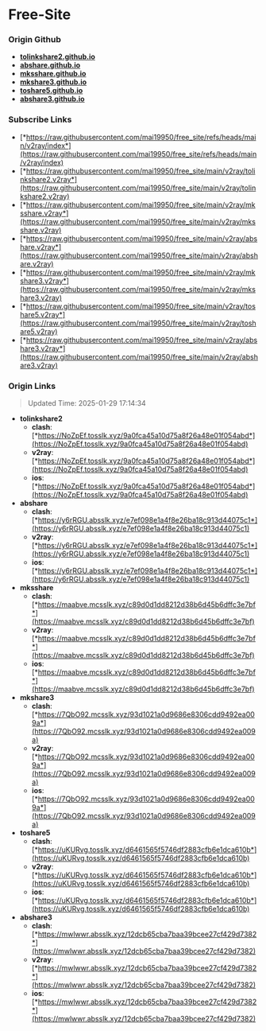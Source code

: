 # Free-Site

### Origin Github

- [**tolinkshare2.github.io**](https://github.com/tolinkshare2/tolinkshare2.github.io)
- [**abshare.github.io**](https://github.com/abshare/abshare.github.io)
- [**mksshare.github.io**](https://github.com/mksshare/mksshare.github.io)
- [**mkshare3.github.io**](https://github.com/mkshare3/mkshare3.github.io)
- [**toshare5.github.io**](https://github.com/toshare5/toshare5.github.io)
- [**abshare3.github.io**](https://github.com/abshare3/abshare3.github.io)

### Subscribe Links

- [*https://raw.githubusercontent.com/mai19950/free_site/refs/heads/main/v2ray/index*](https://raw.githubusercontent.com/mai19950/free_site/refs/heads/main/v2ray/index)
- [*https://raw.githubusercontent.com/mai19950/free_site/main/v2ray/tolinkshare2.v2ray*](https://raw.githubusercontent.com/mai19950/free_site/main/v2ray/tolinkshare2.v2ray)
- [*https://raw.githubusercontent.com/mai19950/free_site/main/v2ray/mksshare.v2ray*](https://raw.githubusercontent.com/mai19950/free_site/main/v2ray/mksshare.v2ray)
- [*https://raw.githubusercontent.com/mai19950/free_site/main/v2ray/abshare.v2ray*](https://raw.githubusercontent.com/mai19950/free_site/main/v2ray/abshare.v2ray)
- [*https://raw.githubusercontent.com/mai19950/free_site/main/v2ray/mkshare3.v2ray*](https://raw.githubusercontent.com/mai19950/free_site/main/v2ray/mkshare3.v2ray)
- [*https://raw.githubusercontent.com/mai19950/free_site/main/v2ray/toshare5.v2ray*](https://raw.githubusercontent.com/mai19950/free_site/main/v2ray/toshare5.v2ray)
- [*https://raw.githubusercontent.com/mai19950/free_site/main/v2ray/abshare3.v2ray*](https://raw.githubusercontent.com/mai19950/free_site/main/v2ray/abshare3.v2ray)

### Origin Links

> Updated Time: 2025-01-29 17:14:34

- **tolinkshare2**
  - **clash**: [*https://NoZpEf.tosslk.xyz/9a0fca45a10d75a8f26a48e01f054abd*](https://NoZpEf.tosslk.xyz/9a0fca45a10d75a8f26a48e01f054abd)
  - **v2ray**: [*https://NoZpEf.tosslk.xyz/9a0fca45a10d75a8f26a48e01f054abd*](https://NoZpEf.tosslk.xyz/9a0fca45a10d75a8f26a48e01f054abd)
  - **ios**: [*https://NoZpEf.tosslk.xyz/9a0fca45a10d75a8f26a48e01f054abd*](https://NoZpEf.tosslk.xyz/9a0fca45a10d75a8f26a48e01f054abd)
- **abshare**
  - **clash**: [*https://y6rRGU.absslk.xyz/e7ef098e1a4f8e26ba18c913d44075c1*](https://y6rRGU.absslk.xyz/e7ef098e1a4f8e26ba18c913d44075c1)
  - **v2ray**: [*https://y6rRGU.absslk.xyz/e7ef098e1a4f8e26ba18c913d44075c1*](https://y6rRGU.absslk.xyz/e7ef098e1a4f8e26ba18c913d44075c1)
  - **ios**: [*https://y6rRGU.absslk.xyz/e7ef098e1a4f8e26ba18c913d44075c1*](https://y6rRGU.absslk.xyz/e7ef098e1a4f8e26ba18c913d44075c1)
- **mksshare**
  - **clash**: [*https://maabve.mcsslk.xyz/c89d0d1dd8212d38b6d45b6dffc3e7bf*](https://maabve.mcsslk.xyz/c89d0d1dd8212d38b6d45b6dffc3e7bf)
  - **v2ray**: [*https://maabve.mcsslk.xyz/c89d0d1dd8212d38b6d45b6dffc3e7bf*](https://maabve.mcsslk.xyz/c89d0d1dd8212d38b6d45b6dffc3e7bf)
  - **ios**: [*https://maabve.mcsslk.xyz/c89d0d1dd8212d38b6d45b6dffc3e7bf*](https://maabve.mcsslk.xyz/c89d0d1dd8212d38b6d45b6dffc3e7bf)
- **mkshare3**
  - **clash**: [*https://7QbO92.mcsslk.xyz/93d1021a0d9686e8306cdd9492ea009a*](https://7QbO92.mcsslk.xyz/93d1021a0d9686e8306cdd9492ea009a)
  - **v2ray**: [*https://7QbO92.mcsslk.xyz/93d1021a0d9686e8306cdd9492ea009a*](https://7QbO92.mcsslk.xyz/93d1021a0d9686e8306cdd9492ea009a)
  - **ios**: [*https://7QbO92.mcsslk.xyz/93d1021a0d9686e8306cdd9492ea009a*](https://7QbO92.mcsslk.xyz/93d1021a0d9686e8306cdd9492ea009a)
- **toshare5**
  - **clash**: [*https://uKURvg.tosslk.xyz/d6461565f5746df2883cfb6e1dca610b*](https://uKURvg.tosslk.xyz/d6461565f5746df2883cfb6e1dca610b)
  - **v2ray**: [*https://uKURvg.tosslk.xyz/d6461565f5746df2883cfb6e1dca610b*](https://uKURvg.tosslk.xyz/d6461565f5746df2883cfb6e1dca610b)
  - **ios**: [*https://uKURvg.tosslk.xyz/d6461565f5746df2883cfb6e1dca610b*](https://uKURvg.tosslk.xyz/d6461565f5746df2883cfb6e1dca610b)
- **abshare3**
  - **clash**: [*https://mwlwwr.absslk.xyz/12dcb65cba7baa39bcee27cf429d7382*](https://mwlwwr.absslk.xyz/12dcb65cba7baa39bcee27cf429d7382)
  - **v2ray**: [*https://mwlwwr.absslk.xyz/12dcb65cba7baa39bcee27cf429d7382*](https://mwlwwr.absslk.xyz/12dcb65cba7baa39bcee27cf429d7382)
  - **ios**: [*https://mwlwwr.absslk.xyz/12dcb65cba7baa39bcee27cf429d7382*](https://mwlwwr.absslk.xyz/12dcb65cba7baa39bcee27cf429d7382)
